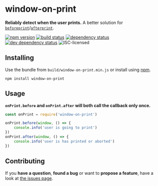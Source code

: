 # window-on-print

**Reliably detect when the user prints.** A better solution for [`beforeprint`](https://developer.mozilla.org/en-US/docs/Web/API/WindowEventHandlers/onbeforeprint)/[`afterprint`](https://developer.mozilla.org/en-US/docs/Web/API/WindowEventHandlers/onafterprint).

[![npm version](https://img.shields.io/npm/v/window-on-print.svg)](https://www.npmjs.com/package/window-on-print)
[![build status](https://img.shields.io/travis/derhuerst/window-on-print.svg)](https://travis-ci.org/derhuerst/window-on-print)
[![dependency status](https://img.shields.io/david/derhuerst/window-on-print.svg)](https://david-dm.org/derhuerst/window-on-print)
[![dev dependency status](https://img.shields.io/david/dev/derhuerst/window-on-print.svg)](https://david-dm.org/derhuerst/window-on-print#info=devDependencies)
![ISC-licensed](https://img.shields.io/github/license/derhuerst/window-on-print.svg)


## Installing

Use the bundle from `build/window-on-print.min.js` or install using [npm](https://www.npmjs.com).

```shell
npm install window-on-print
```


## Usage

**`onPrint.before` and `onPrint.after` will both call the callback only once.**

```js
const onPrint = require('window-on-print')

onPrint.before(window, () => {
	console.info('user is going to print')
})
onPrint.after(window, () => {
	console.info('user is has printed or aborted')
})
```


## Contributing

If you **have a question**, **found a bug** or want to **propose a feature**, have a look at [the issues page](https://github.com/derhuerst/window-on-print/issues).
